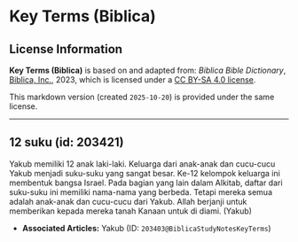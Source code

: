 # Key Terms (Biblica)

## License Information

**Key Terms (Biblica)** is based on and adapted from: _Biblica Bible Dictionary_, [Biblica, Inc.](https://www.biblica.com/), 2023, which is licensed under a [CC BY-SA 4.0 license](https://creativecommons.org/licenses/by-sa/4.0/legalcode.en).

This markdown version (created `2025-10-20`) is provided under the same license.



--------------------------------

## 12 suku (id: 203421)

Yakub memiliki 12 anak laki\-laki. Keluarga dari anak\-anak dan cucu\-cucu Yakub menjadi suku\-suku yang sangat besar. Ke\-12 kelompok keluarga ini membentuk bangsa Israel. Pada bagian yang lain dalam Alkitab, daftar dari suku\-suku ini memiliki nama\-nama yang berbeda. Tetapi mereka semua adalah anak\-anak dan cucu\-cucu dari Yakub. Allah berjanji untuk memberikan kepada mereka tanah Kanaan untuk di diami. (Yakub)

* **Associated Articles:** Yakub (ID: `203403@BiblicaStudyNotesKeyTerms`)

